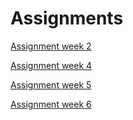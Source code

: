 # Assignments

[Assignment week 2](https://github.com/JariBalke97/Assignments/blob/master/Assignment_week_2.ipynb)

[Assignment week 4](https://github.com/JariBalke97/Assignments/blob/master/Assignment_week_4.ipynb)

[Assignment week 5](https://github.com/JariBalke97/Assignments/blob/master/Assignment_week_5.ipynb)

[Assignment week 6](https://github.com/JariBalke97/Assignments/blob/master/Assignment_week_6.ipynb)

